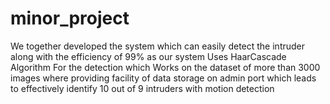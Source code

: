 # minor_project
We together developed the system which can easily detect the intruder along with the efficiency of 99% as our system  Uses HaarCascade Algorithm For the detection which Works on the dataset of more than 3000 images where providing facility of data storage on admin port which leads to effectively identify 10 out of 9 intruders with motion detection 
